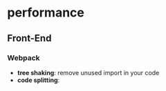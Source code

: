 # performance

## Front-End
### Webpack
   - **tree shaking**: remove unused import in your code
   - **code splitting**: 
